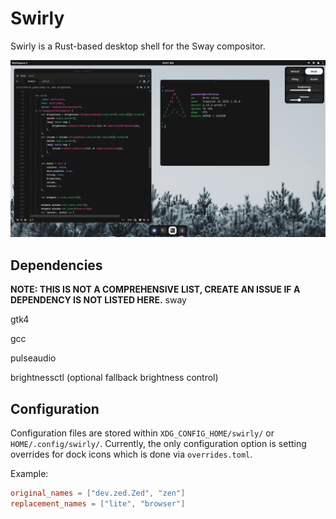 # Swirly
Swirly is a Rust-based desktop shell for the Sway compositor.

![demo](demo.png)

## Dependencies
**NOTE: THIS IS NOT A COMPREHENSIVE LIST, CREATE AN ISSUE IF A DEPENDENCY IS NOT LISTED HERE.**
sway

gtk4

gcc

pulseaudio

brightnessctl (optional fallback brightness control)

## Configuration
Configuration files are stored within `XDG_CONFIG_HOME/swirly/` or `HOME/.config/swirly/`.
Currently, the only configuration option is setting overrides for dock icons which is done via `overrides.toml`.

Example:
```toml
original_names = ["dev.zed.Zed", "zen"]
replacement_names = ["lite", "browser"]
```

